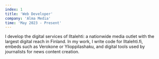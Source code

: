 ```yaml
---
index: 1
title: 'Web Developer'
company: 'Alma Media'
time: 'May 2023 - Present'
---
```


I develop the digital services of Iltalehti: a nationwide media outlet with the largest digital reach in Finland. In my work, I write code for Iltalehti.fi, embeds such as Verokone or Ylioppilashaku, and digital tools used by journalists for news content creation.
